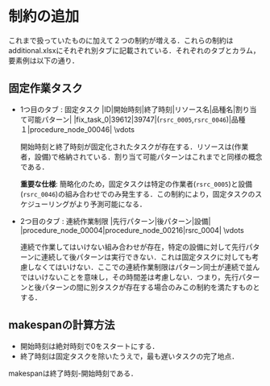 # 制約の追加
これまで扱っていたものに加えて２つの制約が増える．これらの制約はadditional.xlsxにそれぞれ別タブに記載されている．それぞれのタブとカラム，要素例は以下の通り．

## 固定作業タスク
- 1つ目のタブ : 固定タスク
    |ID|開始時刻|終了時刻|リソース名|品種名|割り当て可能パターン|
    |fix_task_0|39612|39747|(`rsrc_0005`,`rsrc_0046`)|品種１|procedure_node_00046|
    \vdots

    開始時刻と終了時刻が固定化されたタスクが存在する．リソースは(作業者，設備)で格納されている．割り当て可能パターンはこれまでと同様の概念である．
    
    **重要な仕様**: 簡略化のため，固定タスクは特定の作業者(`rsrc_0005`)と設備(`rsrc_0046`)の組み合わせでのみ発生する．この制約により，固定タスクのスケジューリングがより予測可能になる．

- 2つ目のタブ : 連続作業制限
    |先行パターン|後パターン|設備|
    |procedure_node_00004|procedure_node_00216|rsrc_0004|
    \vdots

    連続で作業してはいけない組み合わせが存在，特定の設備に対して先行パターンに連続して後パターンは実行できない．これは固定タスクに対しても考慮しなくてはいけない．ここでの連続作業制限はパターン同士が連続で並んではいけないことを意味し，その時間差は考慮しない．つまり，先行パターンと後パターンの間に別タスクが存在する場合のみこの制約を満たすものとする．

## makespanの計算方法
-  開始時刻は絶対時刻で0をスタートにする．
-  終了時刻は固定タスクを除いたうえで，最も遅いタスクの完了地点．

makespanは終了時刻-開始時刻である．